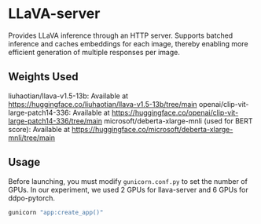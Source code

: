 # LLaVA-server

Provides LLaVA inference through an HTTP server. Supports batched inference and caches embeddings for each image, thereby enabling more efficient generation of multiple responses per image.

## Weights Used
liuhaotian/llava-v1.5-13b: Available at https://huggingface.co/liuhaotian/llava-v1.5-13b/tree/main
openai/clip-vit-large-patch14-336: Available at https://huggingface.co/openai/clip-vit-large-patch14-336/tree/main
microsoft/deberta-xlarge-mnli (used for BERT score): Available at https://huggingface.co/microsoft/deberta-xlarge-mnli/tree/main

## Usage
Before launching, you must modify `gunicorn.conf.py` to set the number of GPUs. In our experiment, we used 2 GPUs for llava-server and 6 GPUs for ddpo-pytorch.
```bash
gunicorn "app:create_app()"
```

